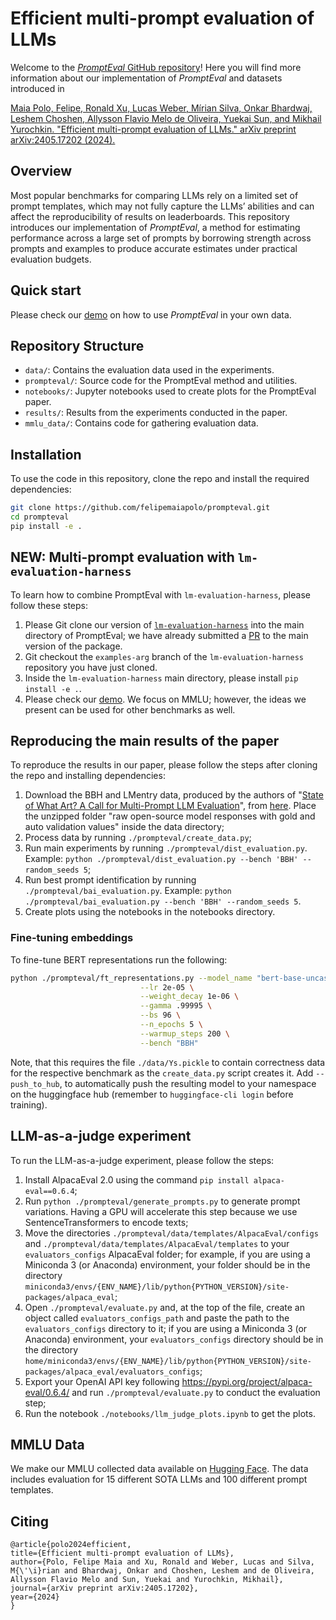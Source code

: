 # Efficient multi-prompt evaluation of LLMs

Welcome to the [*PromptEval* GitHub repository](https://github.com/felipemaiapolo/prompteval)! Here you will find more information about our implementation of *PromptEval* and datasets introduced in

[Maia Polo, Felipe, Ronald Xu, Lucas Weber, Mírian Silva, Onkar Bhardwaj, Leshem Choshen, Allysson Flavio Melo de Oliveira, Yuekai Sun, and Mikhail Yurochkin. "Efficient multi-prompt evaluation of LLMs." arXiv preprint arXiv:2405.17202 (2024).](https://arxiv.org/abs/2405.17202)

## Overview

Most popular benchmarks for comparing LLMs rely on a limited set of prompt templates, which may not fully capture the LLMs’ abilities and can affect the reproducibility of results on leaderboards. This repository introduces our implementation of *PromptEval*, a method for estimating performance across a large set of prompts by borrowing strength across prompts and examples to produce accurate estimates under practical evaluation budgets.

##  Quick start

Please check our [demo](https://github.com/felipemaiapolo/prompteval/blob/main/notebooks/PromptEval_demo.ipynb) on how to use *PromptEval* in your own data.

## Repository Structure

- `data/`: Contains the evaluation data used in the experiments.
- `prompteval/`: Source code for the PromptEval method and utilities.
- `notebooks/`: Jupyter notebooks used to create plots for the PromptEval paper.
- `results/`: Results from the experiments conducted in the paper.
- `mmlu_data/`: Contains code for gathering evaluation data.

## Installation

To use the code in this repository, clone the repo and install the required dependencies:

```bash
git clone https://github.com/felipemaiapolo/prompteval.git
cd prompteval
pip install -e .
```

## NEW: Multi-prompt evaluation with `lm-evaluation-harness`

To learn how to combine PromptEval with `lm-evaluation-harness`, please follow these steps:

1. Please Git clone our version of [`lm-evaluation-harness`](https://github.com/mirianfsilva/lm-evaluation-harness) into the main directory of PromptEval; we have already submitted a [PR](https://github.com/EleutherAI/lm-evaluation-harness/pull/2520) to the main version of the package.
2. Git checkout the `examples-arg` branch of the `lm-evaluation-harness` repository you have just cloned.
3. Inside the `lm-evaluation-harness` main directory, please install `pip install -e .`.
4. Please check our [demo](https://github.com/felipemaiapolo/prompteval/blob/main/notebooks/llm-eval-harness_demo.ipynb). We focus on MMLU; however, the ideas we present can be used for other benchmarks as well.


## Reproducing the main results of the paper

To reproduce the results in our paper, please follow the steps after cloning the repo and installing dependencies:
1. Download the BBH and LMentry data, produced by the authors of "[State of What Art? A Call for Multi-Prompt LLM Evaluation](https://arxiv.org/abs/2401.00595)", from [here](https://www.dropbox.com/scl/fo/y9dd8zbteyf0xrjxdtm3e/h/raw%20open-source%20model%20responses%20with%20gold%20and%20auto%20validation%20values.zip?rlkey=okp52gleuibw72fhe62egr6lp&e=1&dl=0). Place the unzipped folder "raw open-source model responses with gold and auto validation values" inside the data directory;
2. Process data by running ``./prompteval/create_data.py``;
3. Run main experiments by running ``./prompteval/dist_evaluation.py``. Example: ``python ./prompteval/dist_evaluation.py --bench 'BBH' --random_seeds 5``;
4. Run best prompt identification by running ``./prompteval/bai_evaluation.py``. Example: ``python ./prompteval/bai_evaluation.py --bench 'BBH' --random_seeds 5``.
5. Create plots using the notebooks in the notebooks directory.

### Fine-tuning embeddings

To fine-tune BERT representations run the following:

```bash
python ./prompteval/ft_representations.py --model_name "bert-base-uncased" \
                             --lr 2e-05 \
                             --weight_decay 1e-06 \
                             --gamma .99995 \
                             --bs 96 \
                             --n_epochs 5 \
                             --warmup_steps 200 \
                             --bench "BBH" 
```
Note, that this requires the file `./data/Ys.pickle` to contain correctness data for the respective benchmark as the `create_data.py` script creates it. Add `--push_to_hub`, to automatically push the resulting model to your namespace on the huggingface hub (remember to `huggingface-cli login` before training).

## LLM-as-a-judge experiment
To run the LLM-as-a-judge experiment, please follow the steps:
1. Install AlpacaEval 2.0 using the command `pip install alpaca-eval==0.6.4`;
2. Run ``python ./prompteval/generate_prompts.py`` to generate prompt variations. Having a GPU will accelerate this step because we use SentenceTransformers to encode texts;
3. Move the directories `./prompteval/data/templates/AlpacaEval/configs` and `./prompteval/data/templates/AlpacaEval/templates` to your `evaluators_configs` AlpacaEval folder; for example, if you are using a Miniconda 3 (or Anaconda) environment, your folder should be in the directory `miniconda3/envs/{ENV_NAME}/lib/python{PYTHON_VERSION}/site-packages/alpaca_eval`;
4. Open `./prompteval/evaluate.py` and, at the top of the file, create an object called `evaluators_configs_path` and paste the path to the `evaluators_configs` directory to it; if you are using a Miniconda 3 (or Anaconda) environment, your `evaluators_configs` directory should be in the directory `home/miniconda3/envs/{ENV_NAME}/lib/python{PYTHON_VERSION}/site-packages/alpaca_eval/evaluators_configs`;
5. Export your OpenAI API key following https://pypi.org/project/alpaca-eval/0.6.4/ and run `./prompteval/evaluate.py` to conduct the evaluation step;
6. Run the notebook `./notebooks/llm_judge_plots.ipynb` to get the plots.

## MMLU Data

We make our MMLU collected data available on [Hugging Face](https://huggingface.co/PromptEval). The data includes evaluation for 15 different SOTA LLMs and 100 different prompt templates.

## Citing

    @article{polo2024efficient,
    title={Efficient multi-prompt evaluation of LLMs},
    author={Polo, Felipe Maia and Xu, Ronald and Weber, Lucas and Silva, M{\'\i}rian and Bhardwaj, Onkar and Choshen, Leshem and de Oliveira, Allysson Flavio Melo and Sun, Yuekai and Yurochkin, Mikhail},
    journal={arXiv preprint arXiv:2405.17202},
    year={2024}
    }
